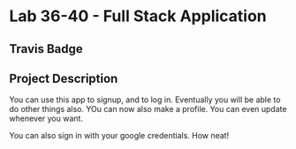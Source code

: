 # Lab 36-40 - Full Stack Application
## Travis Badge
<!-- YOUR TRAVIS CI BADGE HERE -->

## Project Description
You can use this app to signup, and to log in. Eventually you will be able to do other things also. YOu can now also make a profile. You can even update whenever you want.

You can also sign in with your google credentials. How neat!
